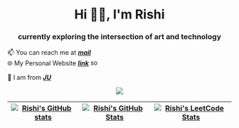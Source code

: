 <h1 align="center">Hi 👋🏽, I'm Rishi</h1>
<h3 align="center"> currently exploring the intersection of art and technology

</h3>

📫 You can reach me at **[_mail_](mailto:rishisrivastava.ju@gmail.com)**<br>
🌐 My Personal Website **[_link_](https://rishisrivastava07.github.io/Portfolio/)** <img src="https://raw.githubusercontent.com/sanam2405/sanam2405/main/assets/icons/sos/sos.gif" alt="sos" width="20" height="15"> <br>

🔗 I am from **[_JU_](https://jadavpuruniversity.in/)**

<div align="center">

![](https://komarev.com/ghpvc/?username=sanam2405&color=red)

<!--| [<img src="https://raw.githubusercontent.com/sanam2405/sanam2405/main/assets/icons/facebook/facebook.svg" alt="Facebook" width="35" height="35">](https://facebook.com/manaspratim.biswas) | [<img src="https://raw.githubusercontent.com/sanam2405/sanam2405/main/assets/icons/instagram/instagram.svg" alt="Instagram" width="35" height="35">](https://instagram.com/__bokaboka__) | [<img src="https://raw.githubusercontent.com/sanam2405/sanam2405/main/assets/icons/youtube/youtube.svg" width="35" height="35" alt="Youtube">](https://www.youtube.com/@sanam2405) | [<img src="https://raw.githubusercontent.com/sanam2405/sanam2405/main/assets/icons/x/x.svg" alt="X" width="35" height="35">](https://twitter.com/sanam2405) | [<img src="https://raw.githubusercontent.com/sanam2405/sanam2405/main/assets/icons/linkedin/linkedin.svg" alt="LinkedIn" width="35" height="35">](https://linkedin.com/in/manas-pratim-biswas) |
| ------------------------------------------------------------------------------------------------------------------------------------------------------------------------------------------ | ---------------------------------------------------------------------------------------------------------------------------------------------------------------------------------------- | ---------------------------------------------------------------------------------------------------------------------------------------------------------------------------------- | ----------------------------------------------------------------------------------------------------------------------------------------------------------- | ---------------------------------------------------------------------------------------------------------------------------------------------------------------------------------------------- |-->

</div>

| <a href="https://github.com/anuraghazra/github-readme-stats"><img align="center" src="https://github-readme-stats.vercel.app/api?username=rishisrivastava07&show_icons=true&include_all_commits=true&theme=buefy&hide_border=true" alt="Rishi's GitHub stats" /></a> | <a href="https://github.com/anuraghazra/github-readme-stats"><img align="center" src="https://github-readme-stats.vercel.app/api/top-langs/?username=rishisrivastava07&theme=buefy&hide_border=true&hide=HTML,CSS,SCSS,jupyter%20notebook" alt="Rishi's GitHub Stats" /></a> | <a href="https://leetcode.com/rishisrivastava78/"><img align="center" src="https://leetcard.jacoblin.cool/naxal?theme=light&font=Happy%20Monkey&ext=heatmap" alt="Rishi's LeetCode Stats" /></a> |
| ------------------------------------------------------------------------------------------------------------------------------------------------------------------------------------------------------------------------------------------------------------ | -------------------------------------------------------------------------------------------------------------------------------------------------------------------------------------------------------------------------------------------------------------------- | ------------------------------------------------------------------------------------------------------------------------------------------------------------------------------------ |

<!-- <p align="center">
<img src="https://raw.githubusercontent.com/sanam2405/sanam2405/main/assets/images/footer/kolkata.png" alt="KolkataFooter">
</p> -->
